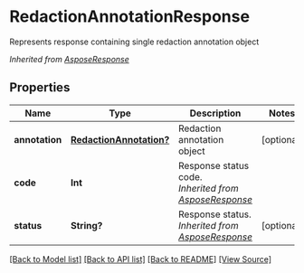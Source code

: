﻿# RedactionAnnotationResponse
Represents response containing single redaction annotation object

*Inherited from [AsposeResponse](AsposeResponse.md)*
## Properties
Name | Type | Description | Notes
------------ | ------------- | ------------- | -------------
**annotation** | [**RedactionAnnotation?**](RedactionAnnotation.md) | Redaction annotation object | [optional]
**code** | **Int** | Response status code.<br />*Inherited from [AsposeResponse](AsposeResponse.md)* | 
**status** | **String?** | Response status.<br />*Inherited from [AsposeResponse](AsposeResponse.md)* | [optional]

[[Back to Model list]](../README.md#documentation-for-models) [[Back to API list]](../README.md#documentation-for-api-endpoints) [[Back to README]](../README.md) [[View Source]](../AsposePdfCloud/Models/RedactionAnnotationResponse.swift)

